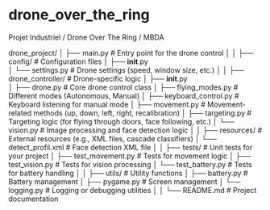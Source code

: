 # drone_over_the_ring
Projet Industriel / Drone Over The Ring / MBDA

drone_project/
│
├── main.py           # Entry point for the drone control
│
│
├── config/                # Configuration files
│   ├── __init__.py  
│   └── settings.py        # Drone settings (speed, window size, etc.)
│
│
├── drone_controller/           # Drone-specific logic
│   ├── __init__.py             
│   ├── drone.py                # Core drone control class
│   ├── flying_modes.py         # Different modes (Autonomous, Manual)
│   ├── keyboard_control.py     # Keyboard listening for manual mode
│   ├── movement.py             # Movement-related methods (up, down, left, right, recalibration)
│   ├── targeting.py            # Targeting logic (for flying through doors, face following, etc.) 
│   └── vision.py               # Image processing and face detection logic
│
│
├── resources/             # External resources (e.g., XML files, cascade classifiers)
│   └── detect_profil.xml  # Face detection XML file
│
│
├── tests/                 # Unit tests for your project
│   ├── test_movement.py   # Tests for movement logic
│   ├── test_vision.py     # Tests for vision processing
│   └── test_battery.py    # Tests for battery handling
│
│
├── utils/             # Utility functions
│   ├── battery.py     # Battery management
│   ├── pygame.py     # Screen management
│   └── logging.py     # Logging or debugging utilities
│
│
└── README.md              # Project documentation

